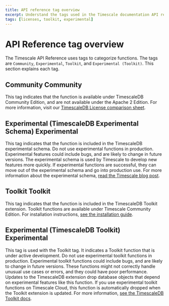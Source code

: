 ```yaml
---
title: API reference tag overview
excerpt: Understand the tags used in the Timescale documentation API references
tags: [licenses, toolkit, experimental]
---
```


# API Reference tag overview

The Timescale API Reference uses tags to categorize functions. The tags are `Community`,
`Experimental`, `Toolkit`, and `Experimental (Toolkit)`. This section explains each tag.

## Community <Tag type="community">Community</Tag>

This tag indicates that the function is available under TimescaleDB Community
Edition, and are not available under the Apache 2 Edition. For more information,
visit our [TimescaleDB License comparison sheet][tsl-comparison].

## Experimental (TimescaleDB Experimental Schema) <Tag type="experimental">Experimental</Tag>

This tag indicates that the function is included in the TimescaleDB experimental schema.
Do not use experimental functions in production. Experimental features could include bugs,
and are likely to change in future versions. The experimental schema is used by Timescale
to develop new features more quickly. If experimental functions are successful,
they can move out of the experimental schema and go into production use. For more
information about the experimental schema, [read the Timescale blog post][experimental-blog].

## Toolkit <Tag type="toolkit">Toolkit</Tag>

This tag indicates that the function is included in the TimescaleDB Toolkit extension.
Toolkit functions are available under Timescale Community Edition.
For installation instructions, [see the installation guide][toolkit-install].

## Experimental (TimescaleDB Toolkit) <Tag type="experimental-toolkit">Experimental</Tag>

This tag is used with the Toolkit tag. It indicates a Toolkit function that is under
active development. Do not use experimental toolkit functions in production.
Experimental toolkit functions could include bugs, and are likely to change in future versions.
These functions might not correctly handle unusual use cases or errors, and they
could have poor performance. Updates to the TimescaleDB extension drop database
objects that depend on experimental features like this function. If you use experimental
toolkit functions on Timescale Cloud, this function is automatically dropped when the
Toolkit extension is updated. For more information, [see the TimescaleDB Toolkit docs][toolkit-docs].

[tsl-comparison]: /timescaledb/:currentVersion:/timescaledb-edition-comparison/
[toolkit-install]: /timescaledb/:currentVersion:/how-to-guides/hyperfunctions/install-toolkit/
[toolkit-docs]: https://github.com/timescale/timescaledb-toolkit/tree/main/docs#a-note-on-tags-
[experimental-blog]: https://blog.timescale.com/blog/move-fast-but-dont-break-things-introducing-the-experimental-schema-with-new-experimental-features-in-timescaledb-2-4/

